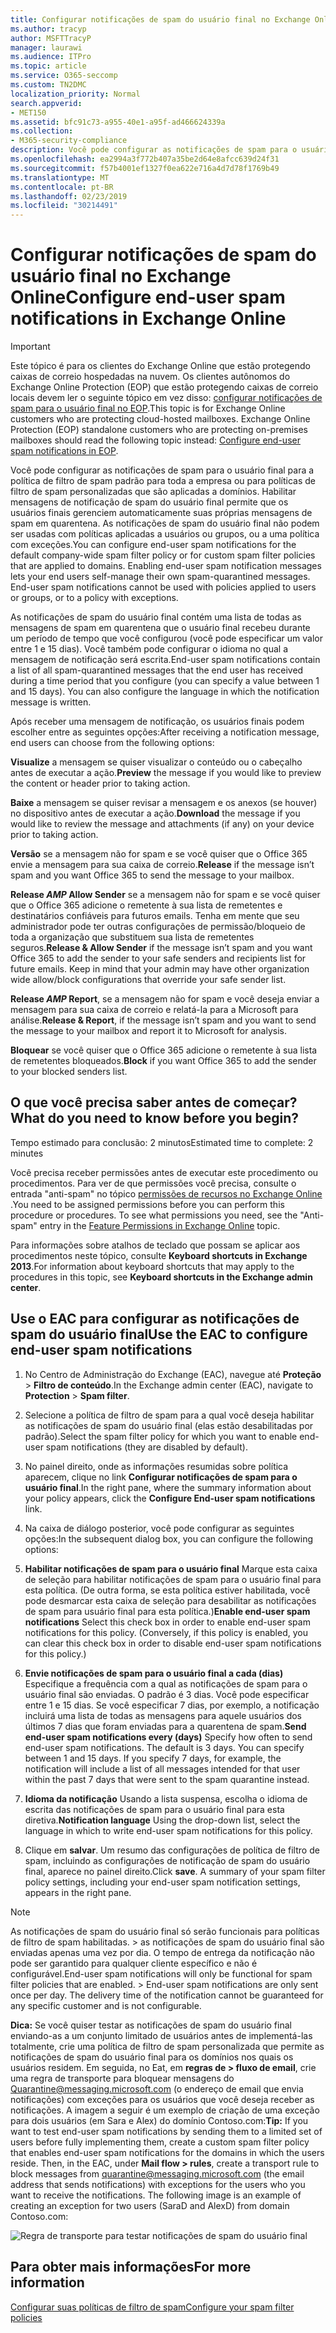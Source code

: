 ```yaml
---
title: Configurar notificações de spam do usuário final no Exchange Online
ms.author: tracyp
author: MSFTTracyP
manager: laurawi
ms.audience: ITPro
ms.topic: article
ms.service: O365-seccomp
ms.custom: TN2DMC
localization_priority: Normal
search.appverid:
- MET150
ms.assetid: bfc91c73-a955-40e1-a95f-ad466624339a
ms.collection:
- M365-security-compliance
description: Você pode configurar as notificações de spam para o usuário final para a política de filtro de spam padrão para toda a empresa ou para políticas de filtro de spam personalizadas que são aplicadas a domínios.
ms.openlocfilehash: ea2994a3f772b407a35be2d64e8afcc639d24f31
ms.sourcegitcommit: f57b4001ef1327f0ea622e716a4d7d78f1769b49
ms.translationtype: MT
ms.contentlocale: pt-BR
ms.lasthandoff: 02/23/2019
ms.locfileid: "30214491"
---
```

# <a name="configure-end-user-spam-notifications-in-exchange-online"></a><span data-ttu-id="9ab2f-103">Configurar notificações de spam do usuário final no Exchange Online</span><span class="sxs-lookup"><span data-stu-id="9ab2f-103">Configure end-user spam notifications in Exchange Online</span></span>

> [!IMPORTANT]
> <span data-ttu-id="9ab2f-p101">Este tópico é para os clientes do Exchange Online que estão protegendo caixas de correio hospedadas na nuvem. Os clientes autônomos do Exchange Online Protection (EOP) que estão protegendo caixas de correio locais devem ler o seguinte tópico em vez disso: [configurar notificações de spam para o usuário final no EOP](configure-end-user-spam-notifications-in-eop.md).</span><span class="sxs-lookup"><span data-stu-id="9ab2f-p101">This topic is for Exchange Online customers who are protecting cloud-hosted mailboxes. Exchange Online Protection (EOP) standalone customers who are protecting on-premises mailboxes should read the following topic instead: [Configure end-user spam notifications in EOP](configure-end-user-spam-notifications-in-eop.md).</span></span> 
  
<span data-ttu-id="9ab2f-p102">Você pode configurar as notificações de spam para o usuário final para a política de filtro de spam padrão para toda a empresa ou para políticas de filtro de spam personalizadas que são aplicadas a domínios. Habilitar mensagens de notificação de spam do usuário final permite que os usuários finais gerenciem automaticamente suas próprias mensagens de spam em quarentena. As notificações de spam do usuário final não podem ser usadas com políticas aplicadas a usuários ou grupos, ou a uma política com exceções.</span><span class="sxs-lookup"><span data-stu-id="9ab2f-p102">You can configure end-user spam notifications for the default company-wide spam filter policy or for custom spam filter policies that are applied to domains. Enabling end-user spam notification messages lets your end users self-manage their own spam-quarantined messages. End-user spam notifications cannot be used with policies applied to users or groups, or to a policy with exceptions.</span></span>
  
<span data-ttu-id="9ab2f-p103">As notificações de spam do usuário final contém uma lista de todas as mensagens de spam em quarentena que o usuário final recebeu durante um período de tempo que você configurou (você pode especificar um valor entre 1 e 15 dias). Você também pode configurar o idioma no qual a mensagem de notificação será escrita.</span><span class="sxs-lookup"><span data-stu-id="9ab2f-p103">End-user spam notifications contain a list of all spam-quarantined messages that the end user has received during a time period that you configure (you can specify a value between 1 and 15 days). You can also configure the language in which the notification message is written.</span></span>
  
<span data-ttu-id="9ab2f-111">Após receber uma mensagem de notificação, os usuários finais podem escolher entre as seguintes opções:</span><span class="sxs-lookup"><span data-stu-id="9ab2f-111">After receiving a notification message, end users can choose from the following options:</span></span>

<span data-ttu-id="9ab2f-112">**Visualize** a mensagem se quiser visualizar o conteúdo ou o cabeçalho antes de executar a ação.</span><span class="sxs-lookup"><span data-stu-id="9ab2f-112">**Preview** the message if you would like to preview the content or header prior to taking action.</span></span>

<span data-ttu-id="9ab2f-113">**Baixe** a mensagem se quiser revisar a mensagem e os anexos (se houver) no dispositivo antes de executar a ação.</span><span class="sxs-lookup"><span data-stu-id="9ab2f-113">**Download** the message if you would like to review the message and attachments (if any) on your device prior to taking action.</span></span>

<span data-ttu-id="9ab2f-114">**Versão** se a mensagem não for spam e se você quiser que o Office 365 envie a mensagem para sua caixa de correio.</span><span class="sxs-lookup"><span data-stu-id="9ab2f-114">**Release** if the message isn’t spam and you want Office 365 to send the message to your mailbox.</span></span>

<span data-ttu-id="9ab2f-p104">**Release _AMP_ Allow Sender** se a mensagem não for spam e se você quiser que o Office 365 adicione o remetente à sua lista de remetentes e destinatários confiáveis para futuros emails. Tenha em mente que seu administrador pode ter outras configurações de permissão/bloqueio de toda a organização que substituem sua lista de remetentes seguros.</span><span class="sxs-lookup"><span data-stu-id="9ab2f-p104">**Release & Allow Sender** if the message isn’t spam and you want Office 365 to add the sender to your safe senders and recipients list for future emails. Keep in mind that your admin may have other organization wide allow/block configurations that override your safe sender list.</span></span>

<span data-ttu-id="9ab2f-117">**Release _AMP_ Report**, se a mensagem não for spam e você deseja enviar a mensagem para sua caixa de correio e relatá-la para a Microsoft para análise.</span><span class="sxs-lookup"><span data-stu-id="9ab2f-117">**Release & Report**, if the message isn’t spam and you want to send the message to your mailbox and report it to Microsoft for analysis.</span></span>

<span data-ttu-id="9ab2f-118">**Bloquear** se você quiser que o Office 365 adicione o remetente à sua lista de remetentes bloqueados.</span><span class="sxs-lookup"><span data-stu-id="9ab2f-118">**Block** if you want Office 365 to add the sender to your blocked senders list.</span></span>
  
## <a name="what-do-you-need-to-know-before-you-begin"></a><span data-ttu-id="9ab2f-119">O que você precisa saber antes de começar?</span><span class="sxs-lookup"><span data-stu-id="9ab2f-119">What do you need to know before you begin?</span></span>

<span data-ttu-id="9ab2f-120">Tempo estimado para conclusão: 2 minutos</span><span class="sxs-lookup"><span data-stu-id="9ab2f-120">Estimated time to complete: 2 minutes</span></span>
  
<span data-ttu-id="9ab2f-p105">Você precisa receber permissões antes de executar este procedimento ou procedimentos. Para ver de que permissões você precisa, consulte o entrada "anti-spam" no tópico [permissões de recursos no Exchange Online](http://technet.microsoft.com/library/15073ce1-0917-403b-8839-02a2ebc96e16.aspx) .</span><span class="sxs-lookup"><span data-stu-id="9ab2f-p105">You need to be assigned permissions before you can perform this procedure or procedures. To see what permissions you need, see the "Anti-spam" entry in the [Feature Permissions in Exchange Online](http://technet.microsoft.com/library/15073ce1-0917-403b-8839-02a2ebc96e16.aspx) topic.</span></span> 
  
<span data-ttu-id="9ab2f-123">Para informações sobre atalhos de teclado que possam se aplicar aos procedimentos neste tópico, consulte **Keyboard shortcuts in Exchange 2013**.</span><span class="sxs-lookup"><span data-stu-id="9ab2f-123">For information about keyboard shortcuts that may apply to the procedures in this topic, see **Keyboard shortcuts in the Exchange admin center**.</span></span>
  
## <a name="use-the-eac-to-configure-end-user-spam-notifications"></a><span data-ttu-id="9ab2f-124">Use o EAC para configurar as notificações de spam do usuário final</span><span class="sxs-lookup"><span data-stu-id="9ab2f-124">Use the EAC to configure end-user spam notifications</span></span>

1. <span data-ttu-id="9ab2f-125">No Centro de Administração do Exchange (EAC), navegue até **Proteção** \> **Filtro de conteúdo**.</span><span class="sxs-lookup"><span data-stu-id="9ab2f-125">In the Exchange admin center (EAC), navigate to **Protection** \> **Spam filter**.</span></span>
    
2. <span data-ttu-id="9ab2f-126">Selecione a política de filtro de spam para a qual você deseja habilitar as notificações de spam do usuário final (elas estão desabilitadas por padrão).</span><span class="sxs-lookup"><span data-stu-id="9ab2f-126">Select the spam filter policy for which you want to enable end-user spam notifications (they are disabled by default).</span></span>
    
3. <span data-ttu-id="9ab2f-127">No painel direito, onde as informações resumidas sobre política aparecem, clique no link **Configurar notificações de spam para o usuário final**.</span><span class="sxs-lookup"><span data-stu-id="9ab2f-127">In the right pane, where the summary information about your policy appears, click the **Configure End-user spam notifications** link.</span></span> 
    
4. <span data-ttu-id="9ab2f-128">Na caixa de diálogo posterior, você pode configurar as seguintes opções:</span><span class="sxs-lookup"><span data-stu-id="9ab2f-128">In the subsequent dialog box, you can configure the following options:</span></span>
    
1. <span data-ttu-id="9ab2f-p106">**Habilitar notificações de spam para o usuário final** Marque esta caixa de seleção para habilitar notificações de spam para o usuário final para esta política. (De outra forma, se esta política estiver habilitada, você pode desmarcar esta caixa de seleção para desabilitar as notificações de spam para usuário final para esta política.)</span><span class="sxs-lookup"><span data-stu-id="9ab2f-p106">**Enable end-user spam notifications** Select this check box in order to enable end-user spam notifications for this policy. (Conversely, if this policy is enabled, you can clear this check box in order to disable end-user spam notifications for this policy.)</span></span> 
    
2. <span data-ttu-id="9ab2f-p107">**Envie notificações de spam para o usuário final a cada (dias)** Especifique a frequência com a qual as notificações de spam para o usuário final são enviadas. O padrão é 3 dias. Você pode especificar entre 1 e 15 dias. Se você especificar 7 dias, por exemplo, a notificação incluirá uma lista de todas as mensagens para aquele usuários dos últimos 7 dias que foram enviadas para a quarentena de spam.</span><span class="sxs-lookup"><span data-stu-id="9ab2f-p107">**Send end-user spam notifications every (days)** Specify how often to send end-user spam notifications. The default is 3 days. You can specify between 1 and 15 days. If you specify 7 days, for example, the notification will include a list of all messages intended for that user within the past 7 days that were sent to the spam quarantine instead.</span></span> 
    
3. <span data-ttu-id="9ab2f-135">**Idioma da notificação** Usando a lista suspensa, escolha o idioma de escrita das notificações de spam para o usuário final para esta diretiva.</span><span class="sxs-lookup"><span data-stu-id="9ab2f-135">**Notification language** Using the drop-down list, select the language in which to write end-user spam notifications for this policy.</span></span> 
    
5. <span data-ttu-id="9ab2f-p108">Clique em **salvar**. Um resumo das configurações de política de filtro de spam, incluindo as configurações de notificação de spam do usuário final, aparece no painel direito.</span><span class="sxs-lookup"><span data-stu-id="9ab2f-p108">Click **save**. A summary of your spam filter policy settings, including your end-user spam notification settings, appears in the right pane.</span></span>
    
> [!NOTE]
>  <span data-ttu-id="9ab2f-p109">As notificações de spam do usuário final só serão funcionais para políticas de filtro de spam habilitadas. > as notificações de spam do usuário final são enviadas apenas uma vez por dia. O tempo de entrega da notificação não pode ser garantido para qualquer cliente específico e não é configurável.</span><span class="sxs-lookup"><span data-stu-id="9ab2f-p109">End-user spam notifications will only be functional for spam filter policies that are enabled. >  End-user spam notifications are only sent once per day. The delivery time of the notification cannot be guaranteed for any specific customer and is not configurable.</span></span> 
  
 <span data-ttu-id="9ab2f-p110">**Dica:** Se você quiser testar as notificações de spam do usuário final enviando-as a um conjunto limitado de usuários antes de implementá-las totalmente, crie uma política de filtro de spam personalizada que permite as notificações de spam do usuário final para os domínios nos quais os usuários residem. Em seguida, no Eat, em **regras de \> fluxo de email**, crie uma regra de transporte para bloquear mensagens do Quarantine@messaging.microsoft.com (o endereço de email que envia notificações) com exceções para os usuários que você deseja receber as notificações. A imagem a seguir é um exemplo de criação de uma exceção para dois usuários (em Sara e Alex) do domínio Contoso.com:</span><span class="sxs-lookup"><span data-stu-id="9ab2f-p110">**Tip:** If you want to test end-user spam notifications by sending them to a limited set of users before fully implementing them, create a custom spam filter policy that enables end-user spam notifications for the domains in which the users reside. Then, in the EAC, under **Mail flow \> rules**, create a transport rule to block messages from quarantine@messaging.microsoft.com (the email address that sends notifications) with exceptions for the users who you want to receive the notifications. The following image is an example of creating an exception for two users (SaraD and AlexD) from domain Contoso.com:</span></span> 
  
![Regra de transporte para testar notificações de spam do usuário final](media/EOP-ESN-testspecificusers.jpg)
  
## <a name="for-more-information"></a><span data-ttu-id="9ab2f-145">Para obter mais informações</span><span class="sxs-lookup"><span data-stu-id="9ab2f-145">For more information</span></span>

[<span data-ttu-id="9ab2f-146">Configurar suas políticas de filtro de spam</span><span class="sxs-lookup"><span data-stu-id="9ab2f-146">Configure your spam filter policies</span></span>](configure-your-spam-filter-policies.md)
  
